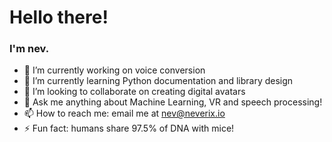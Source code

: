 # Hello there!
### I'm nev.

- 🔭 I’m currently working on voice conversion
- 🌱 I’m currently learning Python documentation and library design
- 👯 I’m looking to collaborate on creating digital avatars
- 💬 Ask me anything about Machine Learning, VR and speech processing!
- 📫 How to reach me: email me at [nev@neverix.io](mailto:nev@neverix.io)
- ⚡ Fun fact: humans share 97.5% of DNA with mice!
